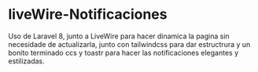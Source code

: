 # liveWire-Notificaciones
Uso de Laravel 8, junto a LiveWire para hacer dinamica la pagina sin necesidade de actualizarla, junto con tailwindcss para dar estructrura y un bonito terminado ccs y toastr para hacer las notificaciones elegantes y estilizadas.
